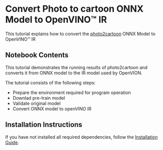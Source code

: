 # Convert Photo to cartoon ONNX Model to OpenVINO™ IR

This tutorial explains how to convert the [photo2cartoon](https://github.com/minivision-ai/photo2cartoon) ONNX Model to OpenVINO™ IR


## Notebook Contents

This tutorial demonstrates the running results of photo2cartoon and converts it from ONNX model to the IR model used by OpenVION.

The tutorial consists of the following steps:
- Prepare the environment required for program operation 
- Downlad pre-train model
- Validate original model
- Convert ONNX model to openVINO IR

## Installation Instructions

If you have not installed all required dependencies, follow the [Installation Guide](../../README.md).

